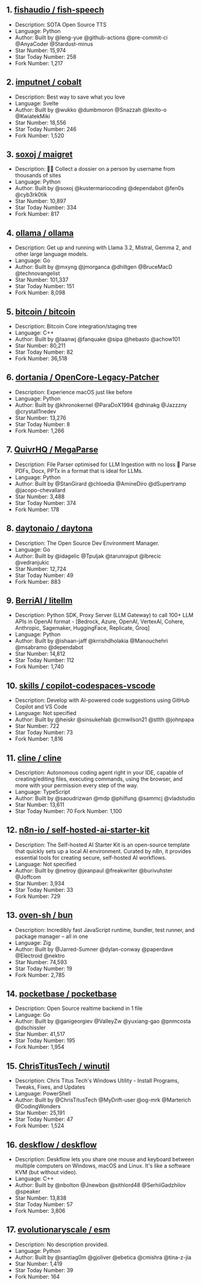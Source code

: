## 1. [fishaudio / fish-speech](https://github.com/fishaudio/fish-speech)
- Description: SOTA Open Source TTS
- Language: Python
- Author: Built by @leng-yue @github-actions @pre-commit-ci @AnyaCoder @Stardust-minus
- Star Number: 15,974
- Star Today Number: 258
- Fork Number: 1,217

## 2. [imputnet / cobalt](https://github.com/imputnet/cobalt)
- Description: Best way to save what you love
- Language: Svelte
- Author: Built by @wukko @dumbmoron @Snazzah @lexito-o @KwiatekMiki
- Star Number: 18,556
- Star Today Number: 246
- Fork Number: 1,520

## 3. [soxoj / maigret](https://github.com/soxoj/maigret)
- Description: 🕵️‍♂️ Collect a dossier on a person by username from thousands of sites
- Language: Python
- Author: Built by @soxoj @kustermariocoding @dependabot @fen0s @cyb3rk0tik
- Star Number: 10,897
- Star Today Number: 334
- Fork Number: 817

## 4. [ollama / ollama](https://github.com/ollama/ollama)
- Description: Get up and running with Llama 3.2, Mistral, Gemma 2, and other large language models.
- Language: Go
- Author: Built by @mxyng @jmorganca @dhiltgen @BruceMacD @technovangelist
- Star Number: 101,337
- Star Today Number: 151
- Fork Number: 8,098

## 5. [bitcoin / bitcoin](https://github.com/bitcoin/bitcoin)
- Description: Bitcoin Core integration/staging tree
- Language: C++
- Author: Built by @laanwj @fanquake @sipa @hebasto @achow101
- Star Number: 80,211
- Star Today Number: 82
- Fork Number: 36,518

## 6. [dortania / OpenCore-Legacy-Patcher](https://github.com/QuivrHQ/MegaParse)
- Description: Experience macOS just like before
- Language: Python
- Author: Built by @khronokernel @ParaDoX1994 @dhinakg @Jazzzny @crystall1nedev
- Star Number: 13,276
- Star Today Number: 8
- Fork Number: 1,266

## 7. [QuivrHQ / MegaParse](https://github.com/QuivrHQ/MegaParse)
- Description: File Parser optimised for LLM Ingestion with no loss 🧠 Parse PDFs, Docx, PPTx in a format that is ideal for LLMs.
- Language: Python
- Author: Built by @StanGirard @chloedia @AmineDiro @dSupertramp @jacopo-chevallard
- Star Number: 3,488
- Star Today Number: 374
- Fork Number: 178

## 8. [daytonaio / daytona](https://github.com/daytonaio/daytona)
- Description: The Open Source Dev Environment Manager.
- Language: Go
- Author: Built by @idagelic @Tpuljak @tarunrajput @lbrecic @vedranjukic
- Star Number: 12,724
- Star Today Number: 49
- Fork Number: 883

## 9. [BerriAI / litellm](https://github.com/BerriAI/litellm)
- Description: Python SDK, Proxy Server (LLM Gateway) to call 100+ LLM APIs in OpenAI format - [Bedrock, Azure, OpenAI, VertexAI, Cohere, Anthropic, Sagemaker, HuggingFace, Replicate, Groq]
- Language: Python
- Author: Built by @ishaan-jaff @krrishdholakia @Manouchehri @msabramo @dependabot
- Star Number: 14,812
- Star Today Number: 112
- Fork Number: 1,740

## 10. [skills / copilot-codespaces-vscode](https://github.com/skills/copilot-codespaces-vscode)
- Description: Develop with AI-powered code suggestions using GitHub Copilot and VS Code
- Language: Not specified
- Author: Built by @heiskr @sinsukehlab @cmwilson21 @stlth @johnpapa
- Star Number: 722
- Star Today Number: 73
- Fork Number: 1,816

## 11. [cline / cline](https://github.com/cline/cline)
- Description: Autonomous coding agent right in your IDE, capable of creating/editing files, executing commands, using the browser, and more with your permission every step of the way.
- Language: TypeScript
- Author: Built by @saoudrizwan @mdp @philfung @sammcj @vladstudio
- Star Number: 13,611
- Star Today Number: 70
Fork Number: 1,100

## 12. [n8n-io / self-hosted-ai-starter-kit](https://github.com/n8n-io/self-hosted-ai-starter-kit)
- Description: The Self-hosted AI Starter Kit is an open-source template that quickly sets up a local AI environment. Curated by n8n, it provides essential tools for creating secure, self-hosted AI workflows.
- Language: Not specified
- Author: Built by @netroy @jeanpaul @freakwriter @burivuhster @Joffcom
- Star Number: 3,934
- Star Today Number: 33
- Fork Number: 729

## 13. [oven-sh / bun](https://github.com/oven-sh/bun)
- Description: Incredibly fast JavaScript runtime, bundler, test runner, and package manager – all in one
- Language: Zig
- Author: Built by @Jarred-Sumner @dylan-conway @paperdave @Electroid @nektro
- Star Number: 74,593
- Star Today Number: 19
- Fork Number: 2,785

## 14. [pocketbase / pocketbase](https://github.com/pocketbase/pocketbase)
- Description: Open Source realtime backend in 1 file
- Language: Go
- Author: Built by @ganigeorgiev @ValleyZw @yuxiang-gao @pnmcosta @dschissler
- Star Number: 41,517
- Star Today Number: 195
- Fork Number: 1,954

## 15. [ChrisTitusTech / winutil](https://github.com/ChrisTitusTech/winutil)
- Description: Chris Titus Tech's Windows Utility - Install Programs, Tweaks, Fixes, and Updates
- Language: PowerShell
- Author: Built by @ChrisTitusTech @MyDrift-user @og-mrk @Marterich @CodingWonders
- Star Number: 25,191
- Star Today Number: 47
- Fork Number: 1,524


## 16. [deskflow / deskflow](https://github.com/deskflow/deskflow)
- Description: Deskflow lets you share one mouse and keyboard between multiple computers on Windows, macOS and Linux. It's like a software KVM (but without video).
- Language: C++
- Author: Built by @nbolton @Jnewbon @sithlord48 @SerhiiGadzhilov @speaker
- Star Number: 13,838
- Star Today Number: 57
- Fork Number: 3,806


## 17. [evolutionaryscale / esm](https://github.com/evolutionaryscale/esm)
- Description: No description provided.
- Language: Python
- Author: Built by @santiag0m @gjoliver @ebetica @cmishra @tina-z-jia
- Star Number: 1,419
- Star Today Number: 39
- Fork Number: 164